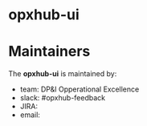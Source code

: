 # opxhub-ui

# Maintainers

The **opxhub-ui** is maintained by:
+ team:  DP&I Opperational Excellence
+ slack: #opxhub-feedback
+ JIRA:
+ email:
